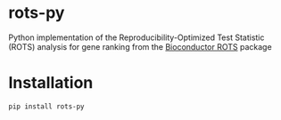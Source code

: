 # rots-py

Python implementation of the Reproducibility-Optimized Test Statistic (ROTS) analysis for gene ranking from the [Bioconductor ROTS](https://www.bioconductor.org/packages/release/bioc/html/ROTS.html) package

# Installation 
```
pip install rots-py
```

